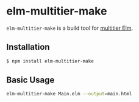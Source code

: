 # elm-multitier-make

`elm-multitier-make` is a build tool for [multitier Elm](https://github.com/JeffHoremans/elm-multitier).

## Installation

```sh
$ npm install elm-multitier-make
```


## Basic Usage
```bash
elm-multitier-make Main.elm --output=main.html
```
